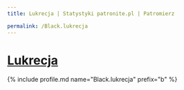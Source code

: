```yaml
---
title: Lukrecja | Statystyki patronite.pl | Patromierz

permalink: /Black.lukrecja
---
```


# [Lukrecja](https://patronite.pl/Black.lukrecja)

{% include profile.md name="Black.lukrecja" prefix="b" %}
